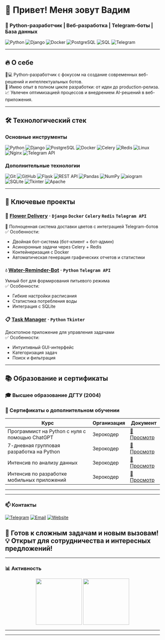# 👋 Привет! Меня зовут Вадим 
### 🚀 Python-разработчик | Веб-разработка | Telegram-боты | База данных


![Python](https://img.shields.io/badge/Python-3776AB?style=for-the-badge&logo=python&logoColor=white)
![Django](https://img.shields.io/badge/Django-092E20?style=for-the-badge&logo=django&logoColor=white)
![Docker](https://img.shields.io/badge/Docker-2496ED?style=for-the-badge&logo=docker&logoColor=white)
![PostgreSQL](https://img.shields.io/badge/PostgreSQL-4169E1?style=for-the-badge&logo=postgresql&logoColor=white)
![SQL](https://img.shields.io/badge/SQL-003B57?style=for-the-badge&logo=amazon-dynamodb&logoColor=white)
![Telegram](https://img.shields.io/badge/Telegram-26A5E4?style=for-the-badge&logo=telegram&logoColor=white)

---

## 🔥 О себе
🧑💻 Python-разработчик с фокусом на создание современных веб-решений и интеллектуальных ботов.  
🚀 Имею опыт в полном цикле разработки: от идеи до production-релиза.  
📈 Увлечен оптимизацией процессов и внедрением AI-решений в веб-приложения.

---

## 🛠️ Технологический стек
### **Основные инструменты**
![Python](https://img.shields.io/badge/-Python-3776AB?logo=python&logoColor=white)
![Django](https://img.shields.io/badge/-Django-092E20?logo=django&logoColor=white)
![PostgreSQL](https://img.shields.io/badge/-PostgreSQL-4169E1?logo=postgresql&logoColor=white)
![Docker](https://img.shields.io/badge/-Docker-2496ED?logo=docker&logoColor=white)
![Celery](https://img.shields.io/badge/-Celery-37814A?logo=celery&logoColor=white)
![Redis](https://img.shields.io/badge/-Redis-DC382D?logo=redis&logoColor=white)
![Linux](https://img.shields.io/badge/-Linux-1E2B2F?logo=linux&logoColor=white)
![Nginx](https://img.shields.io/badge/-Nginx-1E2B2F?logo=nginx&logoColor=white)
![Telegram API](https://img.shields.io/badge/-Telegram_API-1E2B2F?logo=telegram&logoColor=white)


### **Дополнительные технологии**

![Git](https://img.shields.io/badge/-Git-F05032?logo=git&logoColor=white)
![GitHub](https://img.shields.io/badge/-GitHub-000000?logo=github&logoColor=white)
![Flask](https://img.shields.io/badge/-Flask-000000?logo=flask&logoColor=white)
![REST API](https://img.shields.io/badge/-REST_API-FF6F61?logo=json&logoColor=white)
![Pandas](https://img.shields.io/badge/-Pandas-150458?logo=pandas&logoColor=white)
![NumPy](https://img.shields.io/badge/-NumPy-013243?logo=numpy&logoColor=white)
![aiogram](https://img.shields.io/badge/-aiogram-2A88AD?logo=telegram&logoColor=white)
![SQLite](https://img.shields.io/badge/-SQLite-003B57?logo=sqlite&logoColor=white)
![Tkinter](https://img.shields.io/badge/-Tkinter-3776AB?logo=tkinter&logoColor=white)
![Apache](https://img.shields.io/badge/-Apache-1E2B2F?logo=apache&logoColor=white)

---

## 🌟 Ключевые проекты
### 🌸 [Flower Delivery](https://github.com/KVadim-K/flower_delivery) · `Django` `Docker` `Celery` `Redis` `Telegram API`
🚀 Полноценная система доставки цветов с интеграцией Telegram-ботов  
✅ Особенности:
- Двойная бот-система (бот-клиент + бот-админ)
- Асинхронные задачи через Celery + Redis
- Контейнеризация с Docker
- Автоматическая генерация графических отчетов и статистики

### 💧 [Water-Reminder-Bot](https://github.com/KVadim-K/Water-Reminder-Bot) · `Python` `Telegram API`
Умный бот для формирования питьевого режима  
✅ Особенности:
- Гибкие настройки расписания
- Статистика потребления воды
- Интеграция с SQLite

### 📋 [Task Manager](https://github.com/KVadim-K/task_manager) · `Python` `Tkinter`
Десктопное приложение для управления задачами  
✅ Особенности:
- Интуитивный GUI-интерфейс
- Категоризация задач
- Поиск и фильтрация

---

## 📚 Образование и сертификаты
### 🎓 Высшее образование **ДГТУ** (2004)


### 📜 Сертификаты о дополнительном обучении
| Курс | Организация | Документ |
|------|-------------|----------|
| Программист на Python с нуля с помощью ChatGPT | Зерокодер | [📎 Просмотр](https://fs-thb02.getcourse.ru/fileservice/file/thumbnail/h/626bd543483b94e31db88f8138d97808.png/s/800x/a/256825/sc/27) |
| 7-дневная групповая разработка на Python | Зерокодер | [📎 Просмотр](https://fs-thb03.getcourse.ru/fileservice/file/thumbnail/h/f722f27c18fc29699bc2d7d11190f1b8.png/s/800x/a/256825/sc/155) |
| Интенсив по анализу данных | Зерокодер | [📎 Просмотр](https://fs-thb02.getcourse.ru/fileservice/file/thumbnail/h/3040d7f803f6b05a13570f31710c1fc9.png/s/800x/a/256825/sc/31) |
| Интенсив по разработке мобильных приложений | Зерокодер | [📎 Просмотр](https://fs-thb02.getcourse.ru/fileservice/file/thumbnail/h/d97d833ef8d9639cd714ec57b0201f46.png/s/800x/a/256825/sc/164) |

---



---
### 📫 Контакты

[![Telegram](https://img.shields.io/badge/-@KVadim_K-26A5E4?style=for-the-badge&logo=telegram)](https://t.me/KVadim_K)
[![Email](https://img.shields.io/badge/-kvadimk@yandex.ru-FF0000?style=for-the-badge&logo=gmail)](mailto:kvadimk@yandex.ru)
[![Website](https://img.shields.io/badge/-vaktest.ru-4B0082?style=for-the-badge&logo=google-chrome)](https://vaktest.ru)

🚀 **Готов к сложным задачам и новым вызовам!**  
💡 **Открыт для сотрудничества и интересных предложений!**
---

---

### 📊 Активность

<p align="center">
  <!-- Статистика по языкам -->
  <img height="150em"
       src="https://github-readme-stats.vercel.app/api/top-langs/?username=KVadim-K&layout=compact&theme=vision-friendly-dark"/>
  <!-- Статистика профиля -->
  <img height="150em"
       src="https://github-readme-stats.vercel.app/api?username=KVadim-K&show_icons=true&theme=vision-friendly-dark"/>
</p>

---

[//]: # (<p align="center">)

[//]: # (  <!-- Ссылка на streak-stats с herokuapp-доменом -->)

[//]: # (  <a href="https://git.io/streak-stats">)

[//]: # (    <img src="https://github-readme-streak-stats.herokuapp.com?user=KVadim-K&theme=dark&border_radius=4.6&date_format=j%20M%5B%20Y%5D"/>)

[//]: # (  </a>)

[//]: # (</p>)

---
